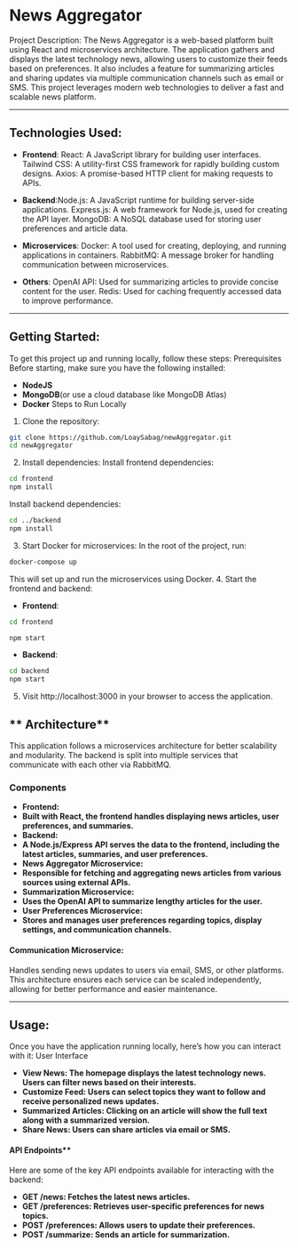 # News Aggregator

Project Description:
The News Aggregator is a web-based platform built using React and microservices architecture. The application gathers and displays the latest technology news, allowing users to customize their feeds based on preferences. It also includes a feature for summarizing articles and sharing updates via multiple communication channels such as email or SMS. This project leverages modern web technologies to deliver a fast and scalable news platform.

---


## **Technologies Used:**
- **Frontend**:
React: A JavaScript library for building user interfaces.
Tailwind CSS: A utility-first CSS framework for rapidly building custom designs.
Axios: A promise-based HTTP client for making requests to APIs.

- **Backend**:Node.js: A JavaScript runtime for building server-side applications.
Express.js: A web framework for Node.js, used for creating the API layer.
MongoDB: A NoSQL database used for storing user preferences and article data.

- **Microservices**: Docker: A tool used for creating, deploying, and running applications in containers.
RabbitMQ: A message broker for handling communication between microservices.

- **Others**: OpenAI API: Used for summarizing articles to provide concise content for the user.
Redis: Used for caching frequently accessed data to improve performance.

---

## **Getting Started:**
To get this project up and running locally, follow these steps:
Prerequisites
Before starting, make sure you have the following installed:
- **NodeJS**
- **MongoDB**(or use a cloud database like MongoDB Atlas)
- **Docker**
Steps to Run Locally
1.	Clone the repository:
```bash
git clone https://github.com/LoaySabag/newAggregator.git
cd newAggregator
```
2.	Install dependencies:
Install frontend dependencies:
```bash
cd frontend
npm install
```
Install backend dependencies:
```bash
cd ../backend
npm install
```
3.	Start Docker for microservices:
In the root of the project, run:
```bash
docker-compose up
```
This will set up and run the microservices using Docker.
4.	Start the frontend and backend:
-	**Frontend**:
```bash
cd frontend
```
```bash 
npm start
```
-	**Backend**:
```bash
cd backend
npm start
```
5.	Visit http://localhost:3000 in your browser to access the application.


## ** Architecture**
This application follows a microservices architecture for better scalability and modularity. The backend is split into multiple services that communicate with each other via RabbitMQ.
### Components 
- **Frontend:**
-	**Built with React, the frontend handles displaying news articles, user preferences, and summaries.**
-	**Backend:**
-	**A Node.js/Express API serves the data to the frontend, including the latest articles, summaries, and user preferences.**
-	**News Aggregator Microservice:**
-	**Responsible for fetching and aggregating news articles from various sources using external APIs.**
-	**Summarization Microservice:**
-	**Uses the OpenAI API to summarize lengthy articles for the user.**
-	**User Preferences Microservice:**
-	**Stores and manages user preferences regarding topics, display settings, and communication channels.**
#### Communication Microservice:
Handles sending news updates to users via email, SMS, or other platforms.
This architecture ensures each service can be scaled independently, allowing for better performance and easier maintenance.

---

## **Usage:**

Once you have the application running locally, here’s how you can interact with it:
User Interface
-	**View News: The homepage displays the latest technology news. Users can filter news based on their interests.**
-	**Customize Feed: Users can select topics they want to follow and receive personalized news updates.**
-	**Summarized Articles: Clicking on an article will show the full text along with a summarized version.**
-	**Share News: Users can share articles via email or SMS.**
#### API Endpoints**
Here are some of the key API endpoints available for interacting with the backend:
-	**GET /news: Fetches the latest news articles.**
-	**GET /preferences: Retrieves user-specific preferences for news topics.**
-	**POST /preferences: Allows users to update their preferences.**
-	**POST /summarize: Sends an article for summarization.**
